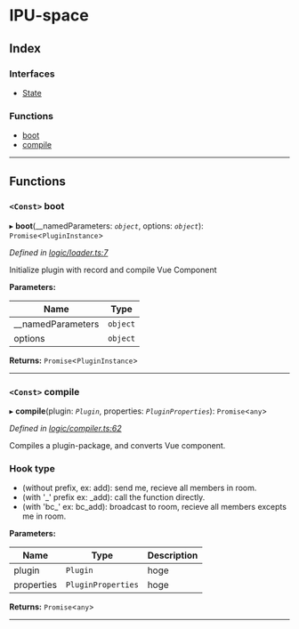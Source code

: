 
#  IPU-space

## Index

### Interfaces

* [State](interfaces/state.md)

### Functions

* [boot](#boot)
* [compile](#compile)

---

## Functions

<a id="boot"></a>

### `<Const>` boot

▸ **boot**(__namedParameters: *`object`*, options: *`object`*): `Promise`<`PluginInstance`>

*Defined in [logic/loader.ts:7](https://github.com/i-pu/ipu/blob/2ce6c72/client/src/logic/loader.ts#L7)*

Initialize plugin with record and compile Vue Component

**Parameters:**

| Name | Type |
| ------ | ------ |
| __namedParameters | `object` |
| options | `object` |

**Returns:** `Promise`<`PluginInstance`>

___
<a id="compile"></a>

### `<Const>` compile

▸ **compile**(plugin: *`Plugin`*, properties: *`PluginProperties`*): `Promise`<`any`>

*Defined in [logic/compiler.ts:62](https://github.com/i-pu/ipu/blob/2ce6c72/client/src/logic/compiler.ts#L62)*

Compiles a plugin-package, and converts Vue component.

### Hook type

*   (without prefix, ex: add): send me, recieve all members in room.
*   (with '\_' prefix ex: \_add): call the function directly.
*   (with 'bc\_' ex: bc\_add): broadcast to room, recieve all members excepts me in room.

**Parameters:**

| Name | Type | Description |
| ------ | ------ | ------ |
| plugin | `Plugin` |  hoge |
| properties | `PluginProperties` |  hoge |

**Returns:** `Promise`<`any`>

___

